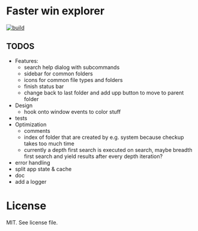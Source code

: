 # Faster win explorer
[![build](https://github.com/Khirath-bit/win-expl/actions/workflows/build.yml/badge.svg)](https://github.com/Khirath-bit/win-expl/actions/workflows/build.yml)


## TODOS
- Features:
    - search help dialog with subcommands
    - sidebar for common folders
    - icons for common file types and folders
    - finish status bar
    - change back to last folder and add upp button to move to parent folder
- Design
    - hook onto window events to color stuff
- tests
- Optimization
    - comments
    - index of folder that are created by e.g. system because checkup takes too much time
    - currently a depth first search is executed on search, maybe breadth first search and yield results after every depth iteration?
- error handling
- split app state & cache
- doc
- add a logger

# License
MIT. See license file.
